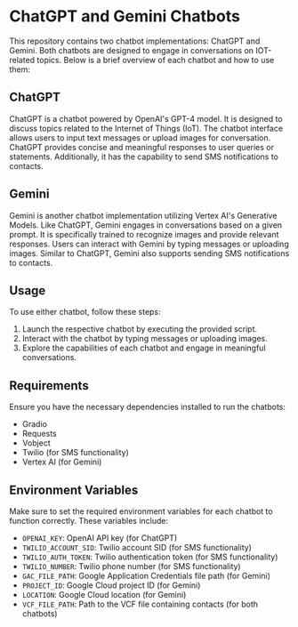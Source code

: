 # ChatGPT and Gemini Chatbots

This repository contains two chatbot implementations: ChatGPT and Gemini. Both chatbots are designed to engage in conversations on IOT-related topics. Below is a brief overview of each chatbot and how to use them:

## ChatGPT
ChatGPT is a chatbot powered by OpenAI's GPT-4 model. It is designed to discuss topics related to the Internet of Things (IoT). The chatbot interface allows users to input text messages or upload images for conversation. ChatGPT provides concise and meaningful responses to user queries or statements. Additionally, it has the capability to send SMS notifications to contacts.

## Gemini
Gemini is another chatbot implementation utilizing Vertex AI's Generative Models. Like ChatGPT, Gemini engages in conversations based on a given prompt. It is specifically trained to recognize images and provide relevant responses. Users can interact with Gemini by typing messages or uploading images. Similar to ChatGPT, Gemini also supports sending SMS notifications to contacts.

## Usage
To use either chatbot, follow these steps:
1. Launch the respective chatbot by executing the provided script.
2. Interact with the chatbot by typing messages or uploading images.
3. Explore the capabilities of each chatbot and engage in meaningful conversations.

## Requirements
Ensure you have the necessary dependencies installed to run the chatbots:
- Gradio
- Requests
- Vobject
- Twilio (for SMS functionality)
- Vertex AI (for Gemini)

## Environment Variables
Make sure to set the required environment variables for each chatbot to function correctly. These variables include:
- `OPENAI_KEY`: OpenAI API key (for ChatGPT)
- `TWILIO_ACCOUNT_SID`: Twilio account SID (for SMS functionality)
- `TWILIO_AUTH_TOKEN`: Twilio authentication token (for SMS functionality)
- `TWILIO_NUMBER`: Twilio phone number (for SMS functionality)
- `GAC_FILE_PATH`: Google Application Credentials file path (for Gemini)
- `PROJECT_ID`: Google Cloud project ID (for Gemini)
- `LOCATION`: Google Cloud location (for Gemini)
- `VCF_FILE_PATH`: Path to the VCF file containing contacts (for both chatbots)
